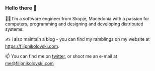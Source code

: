 ### Hello there 👋

👨‍💻 I’m a software engineer from Skopje, Macedonia with a passion for computers, programming and designing and developing distributed systems.

✍️ I also maintain a blog - you can find my ramblings on my website at https://filipnikolovski.com.

📫 You can find me on [twitter](https://twitter.com/fffiiicc), or shoot me an e-mail at me@filipnikolovski.com

<!--
**FilipNikolovski/FilipNikolovski** is a ✨ _special_ ✨ repository because its `README.md` (this file) appears on your GitHub profile.

Here are some ideas to get you started:

- 🔭 I’m currently working on ...
- 🌱 I’m currently learning ...
- 👯 I’m looking to collaborate on ...
- 🤔 I’m looking for help with ...
- 💬 Ask me about ...
- 📫 How to reach me: ...
- 😄 Pronouns: ...
- ⚡ Fun fact: ...
-->
